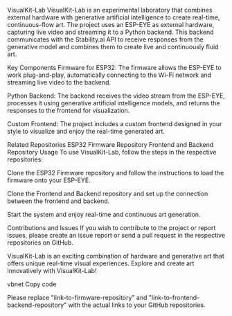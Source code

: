 VisualKit-Lab
VisualKit-Lab is an experimental laboratory that combines external hardware with generative artificial intelligence to create real-time, continuous-flow art. The project uses an ESP-EYE as external hardware, capturing live video and streaming it to a Python backend. This backend communicates with the Stability.ai API to receive responses from the generative model and combines them to create live and continuously fluid art.

Key Components
Firmware for ESP32: The firmware allows the ESP-EYE to work plug-and-play, automatically connecting to the Wi-Fi network and streaming live video to the backend.

Python Backend: The backend receives the video stream from the ESP-EYE, processes it using generative artificial intelligence models, and returns the responses to the frontend for visualization.

Custom Frontend: The project includes a custom frontend designed in your style to visualize and enjoy the real-time generated art.

Related Repositories
ESP32 Firmware Repository
Frontend and Backend Repository
Usage
To use VisualKit-Lab, follow the steps in the respective repositories:

Clone the ESP32 Firmware repository and follow the instructions to load the firmware onto your ESP-EYE.

Clone the Frontend and Backend repository and set up the connection between the frontend and backend.

Start the system and enjoy real-time and continuous art generation.

Contributions and Issues
If you wish to contribute to the project or report issues, please create an issue report or send a pull request in the respective repositories on GitHub.

VisualKit-Lab is an exciting combination of hardware and generative art that offers unique real-time visual experiences. Explore and create art innovatively with VisualKit-Lab!

vbnet
Copy code

Please replace "link-to-firmware-repository" and "link-to-frontend-backend-repository" with the actual links to your GitHub repositories.

